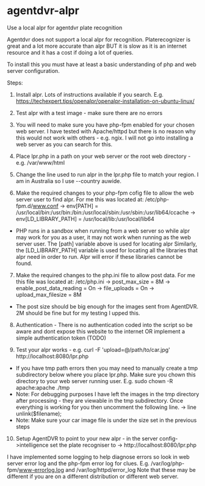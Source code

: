 # agentdvr-alpr
Use a local alpr for agentdvr plate recognition


Agentdvr does not support a local alpr for recognition.  Platerecognizer is great and a lot more accurate than alpr BUT it is slow as it is an internet resource and it has a cost if doing a lot of queries.

To install this you must have at least a basic understanding of php and web server configuration.

Steps:
1. Install alpr.  Lots of instructions available if you search.  E.g. https://techexpert.tips/openalpr/openalpr-installation-on-ubuntu-linux/

2. Test alpr with a test image - make sure there are no errors

3. You will need to make sure you have php-fpm enabled for your chosen web server.  I have tested with Apache/httpd but there is no reason why this would not work with others - e.g. ngix.  I will not go into installing a web server as you can search for this.

4. Place lpr.php in a path on your web server or the root web directory - e.g. /var/www/html

5. Change the line used to run alpr in the lpr.php file to match your region.  I am in Australia so I use --country auwide.

6. Make the required changes to your php-fpm cofig file to allow the web server user to find alpr.  For me this was located at: /etc/php-fpm.d/www.conf
-> env[PATH] = /usr/local/bin:/usr/bin:/bin:/usr/local/sbin:/usr/sbin:/usr/lib64/ccache
-> env[LD_LIBRARY_PATH] = /usr/local/lib:/usr/local/lib64
      
- PHP runs in a sandbox when running from a web server so while alpr may work for you as a user, it may not work when running as the web server user.  The [path] variable above  is used for locating alpr 
Similarly, the [LD_LIBRARY_PATH] variable is used for locating all the libraries that alpr need in order to run.  Alpr will error if these libraries cannot be found.
  
7. Make the required changes to the php.ini file to allow post data.  For me this file was located at: /etc/php.ini
-> post_max_size = 8M
-> enable_post_data_reading = On
-> file_uploads = On
-> upload_max_filesize = 8M   

- The post size should be big enough for the images sent from AgentDVR.  2M should be fine but for my testing I upped this.

8. Authentication - There is no authentication coded into the script so be aware and dont expose this website to the internet OR implement a simple authentication token (TODO)

9. Test your alpr works - e.g. curl -F 'upload=@/path/to/car.jpg' http://localhost:8080/lpr.php
- If you have tmp path errors then you may need to manually create a tmp subdirectory below where you place lpr.php.  Make sure you chown this directory to your web server running user.  E.g. sudo chown -R apache:apache ./tmp
- Note: For debugging purposes I have left the images in the tmp directory after processing - they are viewable in the tmp subdirectory.  Once everything is working for you then uncomment the following line.
-> line unlink($filename);
- Note: Make sure your car image file is under the size set in the previous steps

10. Setup AgentDVR to point to your new alpr - in the server config->intelligence set the plate recogniser to
-> http://localhost:8080/lpr.php

I have implemented some logging to help diagnose errors so look in web server error log and the php-fpm error log for clues.
E.g. /var/log/php-fpm/www-errorlog.log and /var/log/httpd/error_log
Note that these may be different if you are on a different distribution or different web server.
